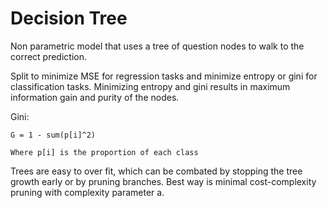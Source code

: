 # Decision Tree

Non parametric model that uses a tree of question nodes to walk to the correct
prediction.

Split to minimize MSE for regression tasks and minimize entropy or gini for
classification tasks. Minimizing entropy and gini results in maximum information
gain and purity of the nodes.

Gini:

```
G = 1 - sum(p[i]^2)

Where p[i] is the proportion of each class
```

Trees are easy to over fit, which can be combated by stopping the tree growth
early or by pruning branches. Best way is minimal cost-complexity pruning with
complexity parameter a.
